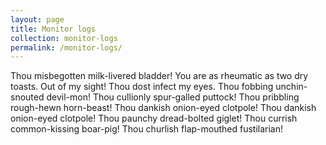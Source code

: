 ```yaml
---
layout: page
title: Monitor logs
collection: monitor-logs
permalink: /monitor-logs/
---
```


Thou misbegotten milk-livered bladder! You are as rheumatic as two dry toasts. Out of my sight! Thou dost infect my eyes. Thou fobbing unchin-snouted devil-mon! Thou cullionly spur-galled puttock! Thou pribbling rough-hewn horn-beast! Thou dankish onion-eyed clotpole! Thou dankish onion-eyed clotpole! Thou paunchy dread-bolted giglet! Thou currish common-kissing boar-pig! Thou churlish flap-mouthed fustilarian!
